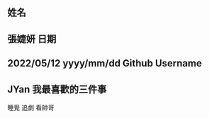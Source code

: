姓名
----
張婕妍
日期
----
2022/05/12
yyyy/mm/dd
Github Username
---------------
JYan
我最喜歡的三件事
---------------
睡覺 追劇 看帥哥